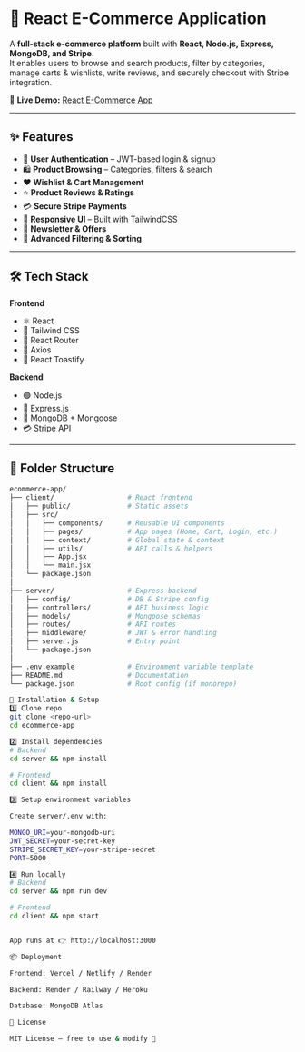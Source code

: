 # 🛒 React E-Commerce Application

A **full-stack e-commerce platform** built with **React, Node.js, Express, MongoDB, and Stripe**.  
It enables users to browse and search products, filter by categories, manage carts & wishlists, write reviews, and securely checkout with Stripe integration.

🔗 **Live Demo:** [React E-Commerce App](https://frontend-utew.onrender.com)

---

## ✨ Features

- 🔐 **User Authentication** – JWT-based login & signup  
- 🛍️ **Product Browsing** – Categories, filters & search  
- ❤️ **Wishlist & Cart Management**  
- ⭐ **Product Reviews & Ratings**  
- 💳 **Secure Stripe Payments**  
- 📱 **Responsive UI** – Built with TailwindCSS  
- 📰 **Newsletter & Offers**  
- 🎯 **Advanced Filtering & Sorting**  

---

## 🛠 Tech Stack

**Frontend**
- ⚛️ React  
- 🎨 Tailwind CSS  
- 🔀 React Router  
- 📡 Axios  
- 🔔 React Toastify  

**Backend**
- 🟢 Node.js  
- 🚏 Express.js  
- 🍃 MongoDB + Mongoose  
- 💳 Stripe API  

---

## 📂 Folder Structure

```bash
ecommerce-app/
├── client/                  # React frontend
│   ├── public/              # Static assets
│   ├── src/
│   │   ├── components/      # Reusable UI components
│   │   ├── pages/           # App pages (Home, Cart, Login, etc.)
│   │   ├── context/         # Global state & context
│   │   ├── utils/           # API calls & helpers
│   │   ├── App.jsx
│   │   └── main.jsx
│   └── package.json
│
├── server/                  # Express backend
│   ├── config/              # DB & Stripe config
│   ├── controllers/         # API business logic
│   ├── models/              # Mongoose schemas
│   ├── routes/              # API routes
│   ├── middleware/          # JWT & error handling
│   ├── server.js            # Entry point
│   └── package.json
│
├── .env.example             # Environment variable template
├── README.md                # Documentation
└── package.json             # Root config (if monorepo)

🚀 Installation & Setup
1️⃣ Clone repo
git clone <repo-url>
cd ecommerce-app

2️⃣ Install dependencies
# Backend
cd server && npm install

# Frontend
cd client && npm install

3️⃣ Setup environment variables

Create server/.env with:

MONGO_URI=your-mongodb-uri
JWT_SECRET=your-secret-key
STRIPE_SECRET_KEY=your-stripe-secret
PORT=5000

4️⃣ Run locally
# Backend
cd server && npm run dev

# Frontend
cd client && npm start


App runs at 👉 http://localhost:3000

📦 Deployment

Frontend: Vercel / Netlify / Render

Backend: Render / Railway / Heroku

Database: MongoDB Atlas

📜 License

MIT License – free to use & modify 🚀


